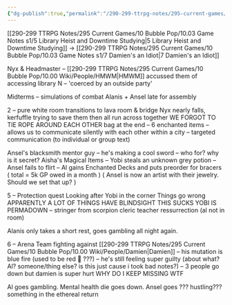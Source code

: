 ```yaml
---
{"dg-publish":true,"permalink":"/290-299-ttrpg-notes/295-current-games/10-bubble-pop/10-03-game-notes-s1/6-the-one-where-yobi-died/"}
---
```



[[290-299 TTRPG Notes/295 Current Games/10 Bubble Pop/10.03 Game Notes s1/5 Library Heist and Downtime Studying\|5 Library Heist and Downtime Studying]] -> [[290-299 TTRPG Notes/295 Current Games/10 Bubble Pop/10.03 Game Notes s1/7 Damien's an Idiot\|7 Damien's an Idiot]]

Nyx & Headmaster – [[290-299 TTRPG Notes/295 Current Games/10 Bubble Pop/10.00 Wiki/People/HMWM\|HMWM]] accussed them of accessing library N – 'coerced by an outside party'

Midterms – simulations of combat Alanis + Ansel late for assembly

2 – pure white room transitions to lava room & bridge Nyx nearly falls, kerfuffle trying to save them then all run across together WE FORGOT TO TIE ROPE AROUND EACH OTHER bag at the end – 6 enchanted items – allows us to communicate silently with each other within a city – targeted communication (to individual or group text)

Ansel's blacksmith mentor guy – he's making a cool sword – who for? why is it secret? Aisha's Magical Items – Yobi steals an unknown grey potion – Ansel fails to flirt – Al gains Enchanted Decks and puts preorder for bracers ( total = 5k GP owed in a month ) ( Ansel is now an artist with their jewelry. Should we set that up? )

5 – Protection quest Looking after Yobi in the corner Things go wrong APPARENTLY A LOT OF THINGS HAVE BLINDSIGHT THIS SUCKS YOBI IS PERMADOWN – stringer from scorpion cleric teacher ressurrection (al not in room)

Alanis only takes a short rest, goes gambling all night again.

6 – Arena Team fighting against [[290-299 TTRPG Notes/295 Current Games/10 Bubble Pop/10.00 Wiki/People/Damien\|Damien]] – his mutation is blue fire (used to be red :eyes: ???) – he's still feeling super guilty (about what? Al? someone/thing else? is this just cause i took bad notes?) – 3 people go down but damien is super hurt WHY DO I KEEP MISSING WTF

Al goes gambling. Mental health die goes down. Ansel goes ??? hustling??? something in the ethereal return